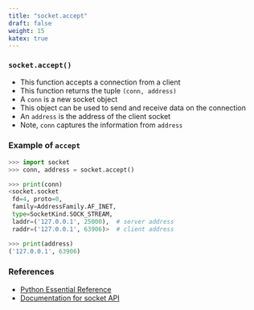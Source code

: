 ```yaml
---
title: "socket.accept"
draft: false
weight: 15
katex: true
---
```


### `socket.accept()`
- This function accepts a connection from a client
- This function returns the tuple `(conn, address)`
- A `conn` is a new socket object
- This object can be used to send and receive data on the connection
- An `address` is the address of the client socket
- Note, `conn` captures the information from `address`

### Example of `accept`

```python
>>> import socket
>>> conn, address = socket.accept()

>>> print(conn)
<socket.socket
 fd=4, proto=0,
 family=AddressFamily.AF_INET,
 type=SocketKind.SOCK_STREAM,
 laddr=('127.0.0.1', 25000),  # server address
 raddr=('127.0.0.1', 63906)>  # client address

>>> print(address)
('127.0.0.1', 63906)
```

### References
- [Python Essential Reference](http://index-of.co.uk/Python/Python%20Essential%20Reference,%20Fourth%20Edition.pdf)
- [Documentation for socket API](https://docs.python.org/3/library/socket.html)
